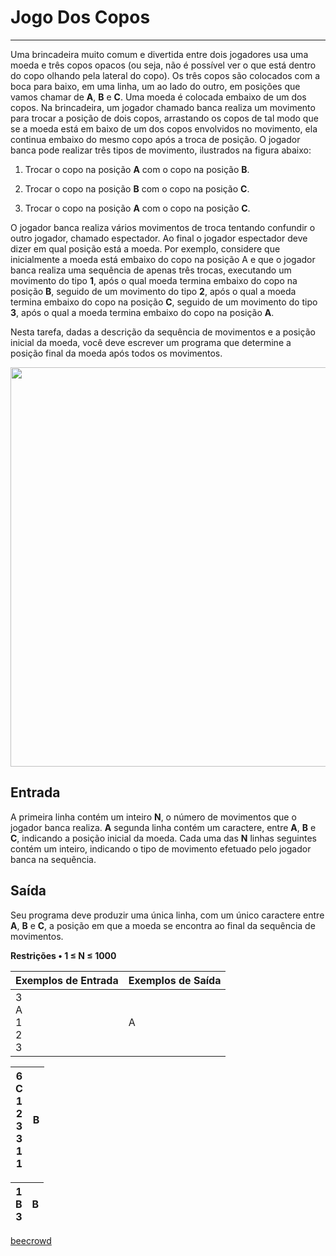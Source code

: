 # Jogo Dos Copos

---

Uma brincadeira muito comum e divertida entre dois jogadores usa uma moeda e três copos opacos (ou seja, não é possível ver o que está dentro do copo olhando pela lateral do copo). Os três copos são colocados com a boca para baixo, em uma linha, um ao lado do outro, em posições que vamos chamar de **A**, **B** e **C**. Uma moeda é colocada embaixo de um dos copos. Na brincadeira, um jogador chamado banca realiza um movimento para trocar a posição de dois copos, arrastando os copos de tal modo que se a moeda está em baixo de um dos copos envolvidos no movimento, ela continua embaixo do mesmo copo após a troca de posição. O jogador banca pode realizar três tipos de movimento, ilustrados na figura abaixo:

1. Trocar o copo na posição **A** com o copo na posição **B**.

2. Trocar o copo na posição **B** com o copo na posição **C**.

3. Trocar o copo na posição **A** com o copo na posição **C**.

O jogador banca realiza vários movimentos de troca tentando confundir o outro jogador, chamado espectador. Ao final o jogador espectador deve dizer em qual posição está a moeda. Por exemplo, considere que inicialmente a moeda está embaixo do copo na posição A e que o jogador banca realiza uma sequência de apenas três trocas, executando um movimento do tipo **1**, após o qual moeda termina embaixo do copo na posição **B**, seguido de um movimento do tipo **2**, após o qual a moeda termina embaixo do copo na posição **C**, seguido de um movimento do tipo **3**, após o qual a moeda termina embaixo do copo na posição **A**.

Nesta tarefa, dadas a descrição da sequência de movimentos e a posição inicial da moeda, você deve escrever um programa que determine a posição final da moeda após todos os movimentos.

<img title="" src="https://resources.beecrowd.com.br/gallery/images/problems/UOJ_3040.png" alt="" width="639" data-align="center">

## Entrada

A primeira linha contém um inteiro **N**, o número de movimentos que o jogador banca realiza. **A** segunda linha contém um caractere, entre **A**, **B** e **C**, indicando a posição inicial da moeda. Cada uma das **N** linhas seguintes contém um inteiro, indicando o tipo de movimento efetuado pelo jogador banca na sequência.

## Saída

Seu programa deve produzir uma única linha, com um único caractere entre **A**, **B** e **C**, a posição em que a moeda se encontra ao final da sequência de movimentos.

**Restrições • 1 ≤ N ≤ 1000**

| Exemplos de Entrada           | Exemplos de Saída |
| ----------------------------- | ----------------- |
| 3 <br/>A <br/>1 <br/>2 <br/>3 | A                 |

| 6<br/> C <br/>1 <br/>2<br/> 3 <br/>3 <br/>1 <br/>1 | B   |
| -------------------------------------------------- | --- |

| 1<br/>B <br/>3 | B   |
| -------------- | --- |

[beecrowd](https://www.beecrowd.com.br/judge/en/problems/view/3053)
